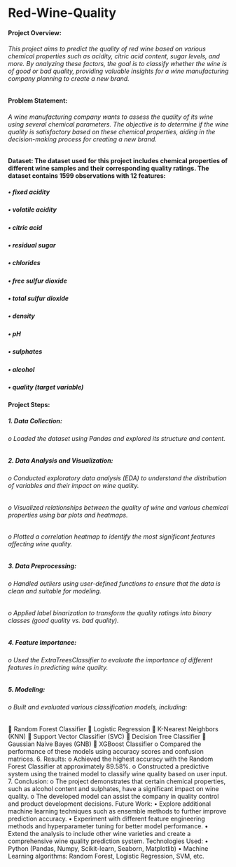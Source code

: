 # Red-Wine-Quality
#### Project Overview: 
###### This project aims to predict the quality of red wine based on various chemical properties such as acidity, citric acid content, sugar levels, and more. By analyzing these factors, the goal is to classify whether the wine is of good or bad quality, providing valuable insights for a wine manufacturing company planning to create a new brand.

#### Problem Statement: 
###### A wine manufacturing company wants to assess the quality of its wine using several chemical parameters. The objective is to determine if the wine quality is satisfactory based on these chemical properties, aiding in the decision-making process for creating a new brand.

#### Dataset: The dataset used for this project includes chemical properties of different wine samples and their corresponding quality ratings. The dataset contains 1599 observations with 12 features:
##### •	fixed acidity
##### •	volatile acidity
##### •	citric acid
##### •	residual sugar
##### •	chlorides
##### •	free sulfur dioxide
##### •	total sulfur dioxide
##### •	density
##### •	pH
##### •	sulphates
##### •	alcohol
##### •	quality (target variable)


#### Project Steps:
##### 1.	Data Collection:
###### o	Loaded the dataset using Pandas and explored its structure and content.
##### 2.	Data Analysis and Visualization:
###### o	Conducted exploratory data analysis (EDA) to understand the distribution of variables and their impact on wine quality.
###### o	Visualized relationships between the quality of wine and various chemical properties using bar plots and heatmaps.
###### o	Plotted a correlation heatmap to identify the most significant features affecting wine quality.
##### 3.	Data Preprocessing:
###### o	Handled outliers using user-defined functions to ensure that the data is clean and suitable for modeling.
###### o	Applied label binarization to transform the quality ratings into binary classes (good quality vs. bad quality).
##### 4.	Feature Importance:
###### o	Used the ExtraTreesClassifier to evaluate the importance of different features in predicting wine quality.
##### 5.	Modeling:
###### o	Built and evaluated various classification models, including:
	Random Forest Classifier
	Logistic Regression
	K-Nearest Neighbors (KNN)
	Support Vector Classifier (SVC)
	Decision Tree Classifier
	Gaussian Naive Bayes (GNB)
	XGBoost Classifier
o	Compared the performance of these models using accuracy scores and confusion matrices.
6.	Results:
o	Achieved the highest accuracy with the Random Forest Classifier at approximately 89.58%.
o	Constructed a predictive system using the trained model to classify wine quality based on user input.
7.	Conclusion:
o	The project demonstrates that certain chemical properties, such as alcohol content and sulphates, have a significant impact on wine quality.
o	The developed model can assist the company in quality control and product development decisions.
Future Work:
•	Explore additional machine learning techniques such as ensemble methods to further improve prediction accuracy.
•	Experiment with different feature engineering methods and hyperparameter tuning for better model performance.
•	Extend the analysis to include other wine varieties and create a comprehensive wine quality prediction system.
Technologies Used:
•	Python (Pandas, Numpy, Scikit-learn, Seaborn, Matplotlib)
•	Machine Learning algorithms: Random Forest, Logistic Regression, SVM, etc.

